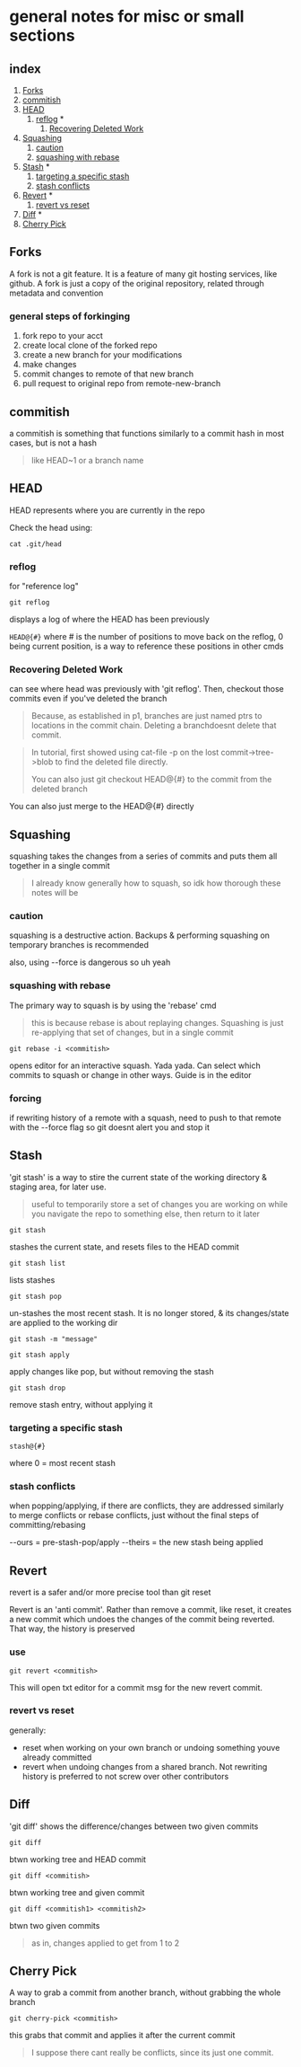 
# general notes for misc or small sections

## index

1. [Forks](#forks)
1. [commitish](#commitish)
1. [HEAD](#head)
	1. [reflog](#reflog) *
		1. [Recovering Deleted Work](#recovering-deleted-work)
1. [Squashing](#squashing)
	1. [caution](#caution)
	1. [squashing with rebase](#squashing-with-rebase)
1. [Stash](#stash) *
	1. [targeting a specific stash](#targeting-a-specific-stash)
	1. [stash conflicts](#stash-conflicts)
1. [Revert](#revert) *
	1. [revert vs reset](#revert-vs-reset)
1. [Diff](#diff) *
1. [Cherry Pick](#cherry-pick)


## Forks

A fork is not a git feature. It is a feature of many git hosting services, like github. A fork is just a copy of the original repository, related through metadata and convention


### general steps of forkinging

1. fork repo to your acct
1. create local clone of the forked repo
1. create a new branch for your modifications
1. make changes
1. commit changes to remote of that new branch
1. pull request to original repo from remote-new-branch


## commitish

a commitish is something that functions similarly to a commit hash in most cases, but is not a hash
> like HEAD~1 or a branch name


## HEAD

HEAD represents where you are currently in the repo

Check the head using:
```
cat .git/head
```


### reflog

for "reference log"

```
git reflog
```
displays a log of where the HEAD has been previously

` HEAD@{#} ` where # is the number of positions to move back on the reflog, 0 being current position, is a way to reference these positions in other cmds


### Recovering Deleted Work

can see where head was previously with 'git reflog'. Then, checkout those commits even if you've deleted the branch
> Because, as established in p1, branches are just named ptrs to locations in the commit chain. Deleting a branchdoesnt delete that commit.

> In tutorial, first showed using cat-file -p on the lost commit->tree->blob to find the deleted file directly.
>
> You can also just git checkout HEAD@{#} to the commit from the deleted branch

You can also just merge to the HEAD@{#} directly


## Squashing

squashing takes the changes from a series of commits and puts them all together in a single commit

> I already know generally how to squash, so idk how thorough these notes will be


### caution

squashing is a destructive action. Backups & performing squashing on temporary branches is recommended

also, using --force is dangerous so uh yeah


### squashing with rebase

The primary way to squash is by using the 'rebase' cmd

> this is because rebase is about replaying changes. Squashing is just re-applying that set of changes, but in a single commit

```
git rebase -i <commitish>
```

opens editor for an interactive squash. Yada yada. Can select which commits to squash or change in other ways. Guide is in the editor


### forcing

if rewriting history of a remote with a squash, need to push to that remote with the --force flag so git doesnt alert you and stop it


## Stash

'git stash' is a way to stire the current state of the working directory & staging area, for later use.
> useful to temporarily store a set of changes you are working on while you navigate the repo to something else, then return to it later

```
git stash
```
stashes the current state, and resets files to the HEAD commit

```
git stash list
```
lists stashes

```
git stash pop
```
un-stashes the most recent stash. It is no longer stored, & its changes/state are applied to the working dir

```
git stash -m "message"
```

```
git stash apply
```
apply changes like pop, but without removing the stash

```
git stash drop
```
remove stash entry, without applying it


### targeting a specific stash
	
```
stash@{#}
```
where 0 = most recent stash


### stash conflicts

when popping/applying, if there are conflicts, they are addressed similarly to merge conflicts or rebase conflicts, just without the final steps of committing/rebasing

--ours = pre-stash-pop/apply
--theirs = the new stash being applied


## Revert

revert is a safer and/or more precise tool than git reset

Revert is an 'anti commit'. Rather than remove a commit, like reset, it creates a new commit which undoes the changes of the commit being reverted. That way, the history is preserved

### use

```
git revert <commitish>
```
This will open txt editor for a commit msg for the new revert commit.


### revert vs reset

generally:
- reset when working on your own branch or undoing something youve already committed
- revert when undoing changes from a shared branch. Not rewriting history is preferred to not screw over other contributors


## Diff

'git diff' shows the difference/changes between two given commits

```
git diff
```
btwn working tree and HEAD commit

```
git diff <commitish>
```
btwn working tree and given commit

```
git diff <commitish1> <commitish2>
```
btwn two given commits
> as in, changes applied to get from 1 to 2


## Cherry Pick

A way to grab a commit from another branch, without grabbing the whole branch

```
git cherry-pick <commitish>
```
this grabs that commit and applies it after the current commit 

> I suppose there cant really be conflicts, since its just one commit.
